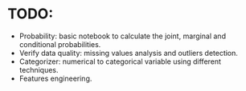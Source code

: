 # TODO:

- Probability: basic notebook to calculate the joint, marginal and conditional probabilities.
- Verify data quality: missing values analysis and outliers detection.
- Categorizer: numerical to categorical variable using different techniques.
- Features engineering.

